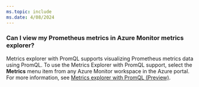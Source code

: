```yaml
---
ms.topic: include
ms.date: 4/08/2024
---
```


### Can I view my Prometheus metrics in Azure Monitor metrics explorer?

Metrics explorer with PromQL supports visualizing Prometheus metrics data using PromQL. To use the Metrics Explorer with PromQL support, select the **Metrics** menu item from any Azure Monitor workspace in the Azure portal. For more information, see [Metrics explorer with PromQL (Preview)](../../essentials/metrics-explorer.md).
